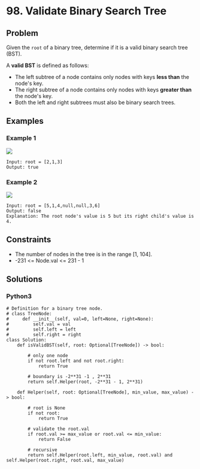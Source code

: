 # 98. Validate Binary Search Tree

## Problem

Given the `root` of a binary tree, determine if it is a valid binary search tree (BST).

A **valid BST** is defined as follows:

  * The left subtree of a node contains only nodes with keys **less than** the node's key.
  * The right subtree of a node contains only nodes with keys **greater than** the node's key.
  * Both the left and right subtrees must also be binary search trees.

## Examples

### Example 1

![](https://assets.leetcode.com/uploads/2020/12/01/tree1.jpg)

```
Input: root = [2,1,3]
Output: true
```

### Example 2

![](https://assets.leetcode.com/uploads/2020/12/01/tree2.jpg)

```
Input: root = [5,1,4,null,null,3,6]
Output: false
Explanation: The root node's value is 5 but its right child's value is 4.
```

## Constraints

* The number of nodes in the tree is in the range [1, 104].
* -231 <= Node.val <= 231 - 1

## Solutions

### Python3

```
# Definition for a binary tree node.
# class TreeNode:
#     def __init__(self, val=0, left=None, right=None):
#         self.val = val
#         self.left = left
#         self.right = right
class Solution:
    def isValidBST(self, root: Optional[TreeNode]) -> bool:
        
        # only one node
        if not root.left and not root.right:
            return True
        
        # boundary is -2**31 -1 , 2**31
        return self.Helper(root, -2**31 - 1, 2**31)
        
    def Helper(self, root: Optional[TreeNode], min_value, max_value) -> bool:
        
        # root is None
        if not root:
            return True
        
        # validate the root.val
        if root.val >= max_value or root.val <= min_value:
            return False
        
        # recursive
        return self.Helper(root.left, min_value, root.val) and self.Helper(root.right, root.val, max_value)
```
